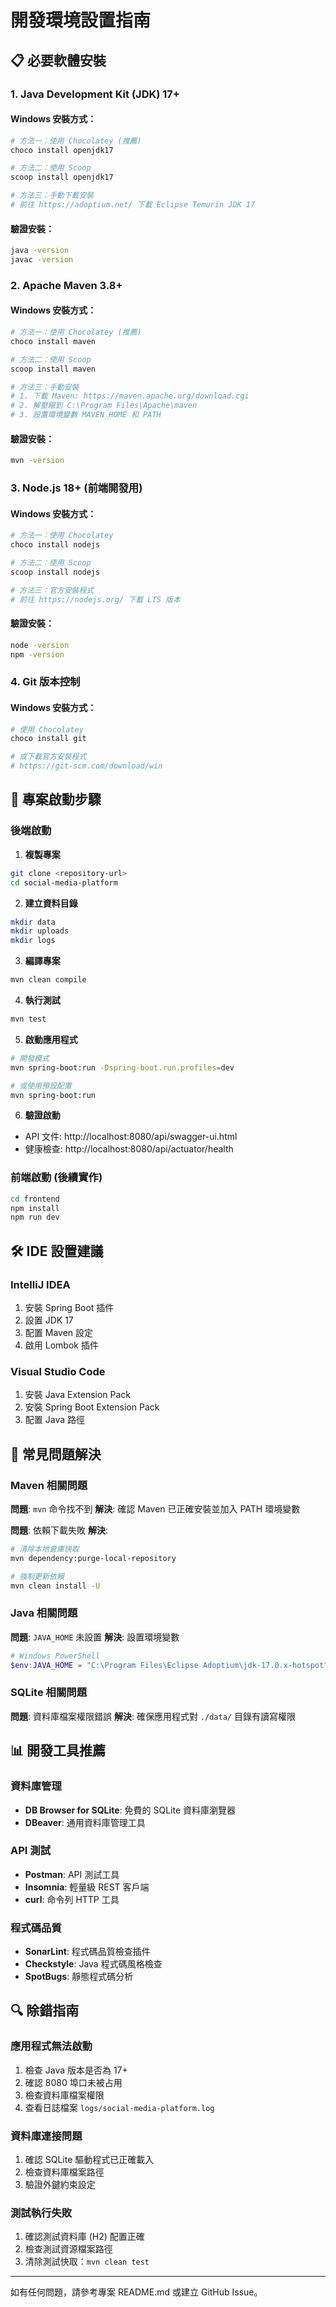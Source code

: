 # 開發環境設置指南

## 📋 必要軟體安裝

### 1. Java Development Kit (JDK) 17+

#### Windows 安裝方式：
```powershell
# 方法一：使用 Chocolatey (推薦)
choco install openjdk17

# 方法二：使用 Scoop
scoop install openjdk17

# 方法三：手動下載安裝
# 前往 https://adoptium.net/ 下載 Eclipse Temurin JDK 17
```

#### 驗證安裝：
```bash
java -version
javac -version
```

### 2. Apache Maven 3.8+

#### Windows 安裝方式：
```powershell
# 方法一：使用 Chocolatey (推薦)
choco install maven

# 方法二：使用 Scoop
scoop install maven

# 方法三：手動安裝
# 1. 下載 Maven: https://maven.apache.org/download.cgi
# 2. 解壓縮到 C:\Program Files\Apache\maven
# 3. 設置環境變數 MAVEN_HOME 和 PATH
```

#### 驗證安裝：
```bash
mvn -version
```

### 3. Node.js 18+ (前端開發用)

#### Windows 安裝方式：
```powershell
# 方法一：使用 Chocolatey
choco install nodejs

# 方法二：使用 Scoop
scoop install nodejs

# 方法三：官方安裝程式
# 前往 https://nodejs.org/ 下載 LTS 版本
```

#### 驗證安裝：
```bash
node -version
npm -version
```

### 4. Git 版本控制

#### Windows 安裝方式：
```powershell
# 使用 Chocolatey
choco install git

# 或下載官方安裝程式
# https://git-scm.com/download/win
```

## 🚀 專案啟動步驟

### 後端啟動

1. **複製專案**
```bash
git clone <repository-url>
cd social-media-platform
```

2. **建立資料目錄**
```bash
mkdir data
mkdir uploads
mkdir logs
```

3. **編譯專案**
```bash
mvn clean compile
```

4. **執行測試**
```bash
mvn test
```

5. **啟動應用程式**
```bash
# 開發模式
mvn spring-boot:run -Dspring-boot.run.profiles=dev

# 或使用預設配置
mvn spring-boot:run
```

6. **驗證啟動**
- API 文件: http://localhost:8080/api/swagger-ui.html
- 健康檢查: http://localhost:8080/api/actuator/health

### 前端啟動 (後續實作)

```bash
cd frontend
npm install
npm run dev
```

## 🛠 IDE 設置建議

### IntelliJ IDEA
1. 安裝 Spring Boot 插件
2. 設置 JDK 17
3. 配置 Maven 設定
4. 啟用 Lombok 插件

### Visual Studio Code
1. 安裝 Java Extension Pack
2. 安裝 Spring Boot Extension Pack
3. 配置 Java 路徑

## 🔧 常見問題解決

### Maven 相關問題

**問題**: `mvn` 命令找不到
**解決**: 確認 Maven 已正確安裝並加入 PATH 環境變數

**問題**: 依賴下載失敗
**解決**: 
```bash
# 清除本地倉庫快取
mvn dependency:purge-local-repository

# 強制更新依賴
mvn clean install -U
```

### Java 相關問題

**問題**: `JAVA_HOME` 未設置
**解決**: 設置環境變數
```powershell
# Windows PowerShell
$env:JAVA_HOME = "C:\Program Files\Eclipse Adoptium\jdk-17.0.x-hotspot"
```

### SQLite 相關問題

**問題**: 資料庫檔案權限錯誤
**解決**: 確保應用程式對 `./data/` 目錄有讀寫權限

## 📊 開發工具推薦

### 資料庫管理
- **DB Browser for SQLite**: 免費的 SQLite 資料庫瀏覽器
- **DBeaver**: 通用資料庫管理工具

### API 測試
- **Postman**: API 測試工具
- **Insomnia**: 輕量級 REST 客戶端
- **curl**: 命令列 HTTP 工具

### 程式碼品質
- **SonarLint**: 程式碼品質檢查插件
- **Checkstyle**: Java 程式碼風格檢查
- **SpotBugs**: 靜態程式碼分析

## 🔍 除錯指南

### 應用程式無法啟動
1. 檢查 Java 版本是否為 17+
2. 確認 8080 埠口未被占用
3. 檢查資料庫檔案權限
4. 查看日誌檔案 `logs/social-media-platform.log`

### 資料庫連接問題
1. 確認 SQLite 驅動程式已正確載入
2. 檢查資料庫檔案路徑
3. 驗證外鍵約束設定

### 測試執行失敗
1. 確認測試資料庫 (H2) 配置正確
2. 檢查測試資源檔案路徑
3. 清除測試快取：`mvn clean test`

---

如有任何問題，請參考專案 README.md 或建立 GitHub Issue。
